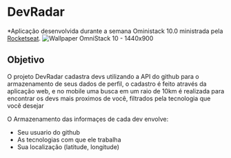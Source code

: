 # DevRadar

*Aplicação desenvolvida durante a semana Oministack 10.0 ministrada pela [Rocketseat](https://rocketseat.com.br/).
![Wallpaper OmniStack 10 - 1440x900](https://user-images.githubusercontent.com/48302018/72732503-9a592500-3b74-11ea-82e1-1f9b5ecf44be.png)

## Objetivo
O projeto DevRadar cadastra devs utilizando a API do github para o armazenamento de seus dados de perfil, o cadastro é feito
através da aplicação web, e no mobile uma busca em um raio de 10km é realizada para encontrar os devs mais proximos de você, filtrados
pela tecnologia que você desejar


O Armazenamento das informaçes de cada dev envolve: 
  * Seu usuario do github 
  * As  tecnologias com que ele trabalha
  * Sua localização (latitude, longitude)
  
 
